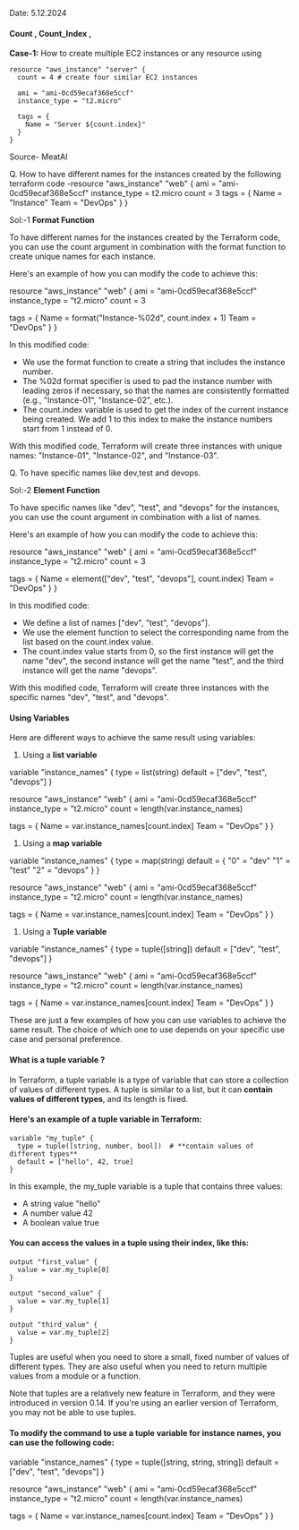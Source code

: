 
Date: 5.12.2024

#### Count , Count_Index , 

**Case-1:**
How to create multiple EC2 instances or any resource using  

```
resource "aws_instance" "server" {
  count = 4 # create four similar EC2 instances

  ami = "ami-0cd59ecaf368e5ccf"
  instance_type = "t2.micro"

  tags = {
    Name = "Server ${count.index}"
  }
}

```


Source- MeatAI

Q. How to have different names for the instances created by the following terraform code -resource "aws_instance" "web" { 
  ami = "ami-0cd59ecaf368e5ccf"
  instance_type = t2.micro
  count = 3
 tags = { 
   Name = "Instance"
   Team = "DevOps"
  } 
}

Sol:-1    **Format Function**

To have different names for the instances created by the Terraform code, you can use the count argument in combination with the format function to create unique names for each instance.

Here's an example of how you can modify the code to achieve this:


resource "aws_instance" "web" {
  ami           = "ami-0cd59ecaf368e5ccf"
  instance_type = "t2.micro"
  count         = 3

  tags = {
    Name = format("Instance-%02d", count.index + 1)
    Team = "DevOps"
  }
}


In this modified code:

- We use the format function to create a string that includes the instance number.
- The %02d format specifier is used to pad the instance number with leading zeros if necessary, so that the names are consistently formatted (e.g., "Instance-01", "Instance-02", etc.).
- The count.index variable is used to get the index of the current instance being created. We add 1 to this index to make the instance numbers start from 1 instead of 0.

With this modified code, Terraform will create three instances with unique names: "Instance-01", "Instance-02", and "Instance-03".



Q. To have specific names like dev,test and devops.

Sol:-2 **Element Function**

To have specific names like "dev", "test", and "devops" for the instances, you can use the count argument in combination with a list of names.

Here's an example of how you can modify the code to achieve this:


resource "aws_instance" "web" {
  ami           = "ami-0cd59ecaf368e5ccf"
  instance_type = "t2.micro"
  count         = 3

  tags = {
    Name = element(["dev", "test", "devops"], count.index)
    Team = "DevOps"
  }
}


In this modified code:

- We define a list of names ["dev", "test", "devops"].
- We use the element function to select the corresponding name from the list based on the count.index value.
- The count.index value starts from 0, so the first instance will get the name "dev", the second instance will get the name "test", and the third instance will get the name "devops".

With this modified code, Terraform will create three instances with the specific names "dev", "test", and "devops".


#### Using Variables

Here are different ways to achieve the same result using variables:

1. Using a **list variable**

variable "instance_names" {
  type = list(string)
  default = ["dev", "test", "devops"]
}

resource "aws_instance" "web" {
  ami           = "ami-0cd59ecaf368e5ccf"
  instance_type = "t2.micro"
  count         = length(var.instance_names)

  tags = {
    Name = var.instance_names[count.index]
    Team = "DevOps"
  }
}


1. Using a **map variable**

variable "instance_names" {
  type = map(string)
  default = {
    "0" = "dev"
    "1" = "test"
    "2" = "devops"
  }
}

resource "aws_instance" "web" {
  ami           = "ami-0cd59ecaf368e5ccf"
  instance_type = "t2.micro"
  count         = length(var.instance_names)

  tags = {
    Name = var.instance_names[count.index]
    Team = "DevOps"
  }
}


1. Using a **Tuple variable**

variable "instance_names" {
  type = tuple([string])
  default = ["dev", "test", "devops"]
}

resource "aws_instance" "web" {
  ami           = "ami-0cd59ecaf368e5ccf"
  instance_type = "t2.micro"
  count         = length(var.instance_names)

  tags = {
    Name = var.instance_names[count.index]
    Team = "DevOps"
  }
}


These are just a few examples of how you can use variables to achieve the same result. The choice of which one to use depends on your specific use case and personal preference.

#### What is a tuple variable ?


In Terraform, a tuple variable is a type of variable that can store a collection of values of different types. A tuple is similar to a list, but it can **contain values of different types**, and its length is fixed.

#### Here's an example of a tuple variable in Terraform:

```
variable "my_tuple" {
  type = tuple([string, number, bool])  # **contain values of different types**
  default = ["hello", 42, true]
}

```
In this example, the my_tuple variable is a tuple that contains three values:

- A string value "hello"
- A number value 42
- A boolean value true

#### You can access the values in a tuple using their index, like this:

```
output "first_value" {
  value = var.my_tuple[0]
}

output "second_value" {
  value = var.my_tuple[1]
}

output "third_value" {
  value = var.my_tuple[2]
}
```

Tuples are useful when you need to store a small, fixed number of values of different types. They are also useful when you need to return multiple values from a module or a function.

Note that tuples are a relatively new feature in Terraform, and they were introduced in version 0.14. If you're using an earlier version of Terraform, you may not be able to use tuples.


#### To modify the command to use a tuple variable for instance names, you can use the following code:


variable "instance_names" {
  type = tuple([string, string, string])
  default = ["dev", "test", "devops"]
}

resource "aws_instance" "web" {
  ami           = "ami-0cd59ecaf368e5ccf"
  instance_type = "t2.micro"
  count         = length(var.instance_names)

  tags = {
    Name = var.instance_names[count.index]
    Team = "DevOps"
  }
}



